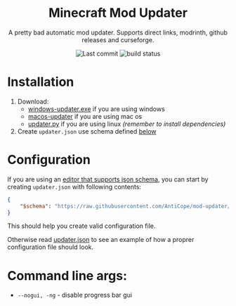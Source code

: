 <h1 align="center">Minecraft Mod Updater</h1>
<p align="center">
A pretty bad automatic mod updater. Supports direct links, modrinth, github releases and curseforge.
</p>
<div align="center">
    <img src="https://img.shields.io/github/last-commit/AntiCope/mod-updater?logo=git" alt="Last commit">
    <img src="https://img.shields.io/github/workflow/status/AntiCope/mod-updater/PyInstaller%20Build?logo=github" alt="build status">
</div>

# Installation

1. Download:
    - [windows-updater.exe](https://github.com/AntiCope/mod-updater/releases/download/latest/windows-updater.exe) if you are using windows
    - [macos-updater](https://github.com/AntiCope/mod-updater/releases/download/latest/macos-updater) if you are using mac os
    - [updater.py](https://github.com/AntiCope/mod-updater/releases/download/latest/updater.py) if you are using linux *(remember to install dependencies)*
2. Create `updater.json` use schema defined [below](#configuration)


# Configuration
If you are using an [editor that supports json schema](https://json-schema.org/implementations.html), you can start by creating `updater.json` with following contents:
```json
{
    "$schema": "https://raw.githubusercontent.com/AntiCope/mod-updater/master/schema.json"
}
```
This should help you create valid configuration file.

Otherwise read [updater.json](./updater.json) to see an example of how a proprer configuration file should look.

# Command line args:
- `--nogui, -ng` - disable progress bar gui